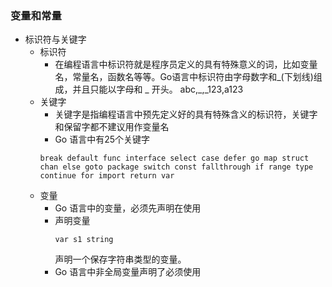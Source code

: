 ### 变量和常量

- 标识符与关键字
    - 标识符
        - 在编程语言中标识符就是程序员定义的具有特殊意义的词，比如变量名，常量名，函数名等等。Go语言中标识符由字母数字和_(下划线)组成，并且只能以字母和 _ 开头。 abc,_,_123,a123
    - 关键字
        - 关键字是指编程语言中预先定义好的具有特殊含义的标识符，关键字和保留字都不建议用作变量名
        - Go 语言中有25个关键字
        ```
        break default func interface select case defer go map struct chan else goto package switch const fallthrough if range type continue for import return var
        ```
    - 变量
        - Go 语言中的变量，必须先声明在使用
        - 声明变量
            ```
            var s1 string
            ```
             声明一个保存字符串类型的变量。
        - Go 语言中非全局变量声明了必须使用